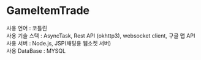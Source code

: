 # GameItemTrade

사용 언어 : 코틀린
<br>
사용 기술 스택 : AsyncTask, Rest API (okhttp3), websocket client, 구글 맵 API
<br>
사용 서버 : Node.js, JSP(채팅용 웹소켓 서버)
<br>
사용 DataBase : MYSQL
